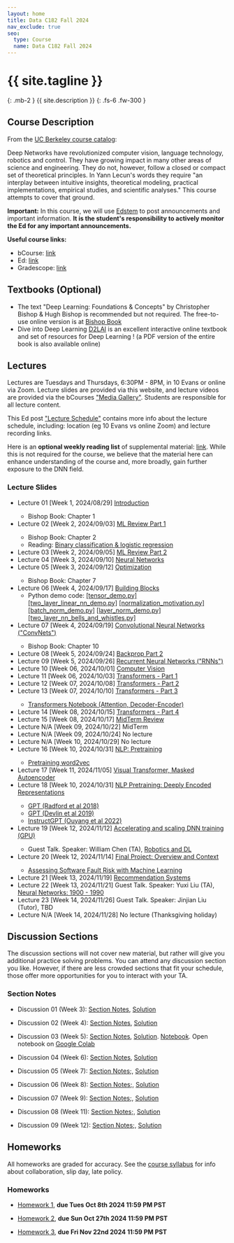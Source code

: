 ```yaml
---
layout: home
title: Data C182 Fall 2024
nav_exclude: true
seo:
  type: Course
  name: Data C182 Fall 2024
---
```


# {{ site.tagline }}
{: .mb-2 }
{{ site.description }}
{: .fs-6 .fw-300 }

<!--{% if site.announcements %}-->
<!--{{ site.announcements.last }}-->
<!--[Announcements](announcements.md){: .btn .btn-outline .fs-3 }-->
<!--{% endif %}-->

## Course Description

From the [UC Berkeley course catalog](https://classes.berkeley.edu/content/2024-fall-data-c182-001-lec-001):  

Deep Networks have revolutionized computer vision, language technology, robotics and control.
They have growing impact in many other areas of science and engineering.
They do not, however, follow a closed or compact set of theoretical principles.
In Yann Lecun's words they require "an interplay between intuitive insights, theoretical modeling, practical implementations, empirical studies, and scientific analyses."
This course attempts to cover that ground.

**Important:** In this course, we will use [Edstem](https://edstem.org/us/courses/64085/discussion/) to post announcements and important information.
**It is the student's responsibility to actively monitor the Ed for any important announcements.**

**Useful course links:**
- bCourse: [link](https://bcourses.berkeley.edu/courses/1538180)
- Ed: [link](https://edstem.org/us/courses/64085/discussion/)
- Gradescope: [link](https://www.gradescope.com/courses/837491)

## Textbooks (Optional)
<ul>
<li>The text "Deep Learning: Foundations & Concepts" by Christopher Bishop & Hugh Bishop is recommended but not required.
The free-to-use online version is at <a href="https://www.bishopbook.com/">Bishop Book</a> 
  </li>
  <li>
    Dive into Deep Learning <a href="https://d2l.ai/">D2LAI</a> is an excellent interactive online textbook and set of resources for Deep Learning ! (a PDF version of the entire book is also available online)
  </li>
</ul>

## Lectures
Lectures are Tuesdays and Thursdays, 6:30PM - 8PM, in 10 Evans or online
via Zoom. Lecture slides are provided via this website, and lecture videos are
provided via the bCourses ["Media Gallery"](https://bcourses.berkeley.edu/courses/1538180/external_tools/90481). Students are responsible for all lecture content.

This Ed post ["Lecture Schedule"](https://edstem.org/us/courses/64085/discussion/5196727) contains more info about the lecture schedule, including: location (eg 10 Evans vs online Zoom) and lecture recording links.

Here is an **optional weekly reading list** of supplemental material: [link](https://docs.google.com/document/d/1asBPDgxrI47hiQ2rjGBmdAXLWv02kopqDgcE4yyW718/edit). 
While this is not required for the course, we believe that the material here can enhance understanding of the course and, more broadly, gain further exposure to the DNN field.

### Lecture Slides
<ul>
<li>Lecture 01 [Week 1, 2024/08/29] <a href="assets/lecture_slides/data182_Lecture1_Introduction.pdf">Introduction</a> </li>
  <ul>
 <li> Bishop Book: Chapter 1 </li>
  </ul>
<li>Lecture 02 [Week 2, 2024/09/03] <a href="assets/lecture_slides/data182_Lecture2_MLReview_1.pdf"> ML Review Part 1 </a> </li>
 <ul>
  <li>Bishop Book: Chapter 2 </li>
 <li>Reading:  <a href="assets/readings/NLL.pdf"> Binary classification & logistic regression </a> </li>
 </ul>
<li> Lecture 03 [Week 2, 2024/09/05] <a href="assets/lecture_slides/data182_Lecture03_MLReview_2.pdf"> ML Review Part 2</a> </li>
<li> Lecture 04 [Week 3, 2024/09/10] <a href="assets/lecture_slides/data182_Lecture04_Neural_Networks.pdf">Neural Networks</a> </li>
<li>Lecture 05 [Week 3, 2024/09/12] <a href="assets/lecture_slides/data182_Lecture5_Optimization.pdf"> Optimization </a> </li>
 <ul>
  <li>Bishop Book: Chapter 7 </li>
 </ul>
<li> Lecture 06 [Week 4, 2024/09/17] <a href="assets/lecture_slides/data182_Lecture06_Building_Blocks.pdf">Building Blocks</a>
    <ul>
    <li>Python demo code: 
<a href="assets/lecture_slides/python/lecture06/tensor_demo.py">[tensor_demo.py]</a> 
<a href="assets/lecture_slides/python/lecture06/two_layer_linear_nn_demo.py">[two_layer_linear_nn_demo.py]</a>
<a href="assets/lecture_slides/python/lecture06/normalization_motivation.py">[normalization_motivation.py]</a>
<a href="assets/lecture_slides/python/lecture06/batch_norm_demo.py">[batch_norm_demo.py]</a>
<a href="assets/lecture_slides/python/lecture06/layer_norm_demo.py">[layer_norm_demo.py]</a>
<a href="assets/lecture_slides/python/lecture06/two_layer_nn_bells_and_whistles.py">[two_layer_nn_bells_and_whistles.py]</a>
    </li>
    </ul>
</li>
  <li>Lecture 07 [Week 4, 2024/09/19] <a href="assets/lecture_slides/data182_Lecture7_ConvolutionalNetworks.pdf"> Convolutional Neural Networks ("ConvNets") </a> </li>
 <ul>
  <li>Bishop Book: Chapter 10 </li>
 </ul>
<li> Lecture 08 [Week 5, 2024/09/24] <a href="assets/lecture_slides/data182_Lecture08_Backprop_Part2.pdf">Backprop Part 2</a> </li>
<li> Lecture 09 [Week 5, 2024/09/26] <a href="assets/lecture_slides/data182_Lecture9_RNNs.pdf"> Recurrent Neural Networks ("RNNs") </a> </li>
<li> Lecture 10 [Week 06, 2024/10/01] <a href="assets/lecture_slides/data182_Lecture10_Computer_Vision.pdf"> Computer Vision </a> </li>
<li> Lecture 11 [Week 06, 2024/10/03] <a href="assets/lecture_slides/data182_Lecture11_Transformers1.pdf"> Transformers - Part 1 </a> </li>
<li> Lecture 12 [Week 07, 2024/10/08] <a href="assets/lecture_slides/data182_Lecture12_Transformers_Part2.pdf"> Transformers - Part 2 </a> </li>
<li> Lecture 13 [Week 07, 2024/10/10] <a href="assets/lecture_slides/data182_Lecture13_Transformers3.pdf"> Transformers - Part 3 </a> </li>
  <ul>
<li>
  <a href="assets/notebooks/Transformers 3.ipynb">Transformers Notebook (Attention, Decoder-Encoder)</a>
</li>
  </ul>
<li> Lecture 14 [Week 08, 2024/10/15] <a href="assets/lecture_slides/data182_Lecture14_Transformers_Part4.pdf"> Transformers - Part 4 </a> </li>
<li> Lecture 15 [Week 08, 2024/10/17] <a href="assets/lecture_slides/data182_Lecture15_MTReview.pdf">  MidTerm Review </a> </li>
<li> Lecture N/A [Week 09, 2024/10/22] MidTerm </li>
<li> Lecture N/A [Week 09, 2024/10/24] No lecture </li>
<li> Lecture N/A [Week 10, 2024/10/29] No lecture </li>
<li> Lecture 16 [Week 10, 2024/10/31] <a href="assets/lecture_slides/data182_Lecture16_NLP.pdf"> NLP: Pretraining </a> </li>
  <ul>
<li>
  <a href="assets/notebooks/Pretraining_word2vec.ipynb">Pretraining word2vec</a>
</li>
    </ul>
<li> Lecture 17 [Week 11, 2024/11/05] <a href="assets/lecture_slides/data182_Lecture17_VisualTransformer_MAE.pdf"> Visual Transformer, Masked Autoencoder</a> </li>

<li> Lecture 18 [Week 10, 2024/10/31] <a href="assets/lecture_slides/data182_Lecture18_NLP_BERTandGPT.pdf"> NLP Pretraining: Deeply Encoded Representations </a> </li>
  <ul>
<li>
  <a href="assets/readings/GPT.pdf">GPT (Radford et al 2018)</a>
</li>
    <li>
  <a href="assets/readings/BERT.pdf">GPT (Devlin et al 2019) </a>
</li>
    <li>
  <a href="assets/readings/InstructGPT.pdf">InstructGPT (Ouyang et al 2022)</a>
</li>
    </ul>
<li> Lecture 19 [Week 12, 2024/11/12] <a href="assets/lecture_slides/data182_Lecture19_GPU_training.pdf"> Accelerating and scaling DNN training (GPU) </a> </li>
<ul>
    <li> Guest Talk. Speaker: William Chen (TA), <a href="assets/lecture_slides/data182_Lecture19_guest_talk_william_chen_robotics_deep_learning.pdf"> Robotics and DL </a> </li>
</ul>
 
<li> Lecture 20 [Week 12, 2024/11/14] <a href="assets/lecture_slides/data182_Lecture20_FinalProject.pdf"> Final Project: Overview and Context </a> </li>
<ul>
    <li> <a href="assets/readings/Ashish-CIS.pdf">Assessing Software Fault Risk with Machine Learning</a></li>
</ul>

<li> Lecture 21 [Week 13, 2024/11/19] <a href="assets/lecture_slides/data182_Lecture21_Retrieval_Systems.pdf"> Recommendation Systems </a> </li>
<li> Lecture 22 [Week 13, 2024/11/21] Guest Talk. Speaker: Yuxi Liu (TA), <a href="assets/lecture_slides/data182_Lecture21_Retrieval_Systems.pdf"> Neural Networks: 1900 - 1990 </a> </li>

<li> Lecture 23 [Week 14, 2024/11/26] Guest Talk. Speaker: Jinjian Liu (Tutor), TBD </li>
<li> Lecture N/A [Week 14, 2024/11/28] No lecture (Thanksgiving holiday) </li>
</ul>

[//]: # (- [2022/01/31: Neural Networks]&#40;/assets/lecture_slides/2022.01.31-neural-networks.pdf&#41;)

[//]: # (- [2022/02/07: Optimization]&#40;/assets/lecture_slides/2022.02.07-optimization.pdf&#41;)

[//]: # (- [2022/02/09: Building Blocks]&#40;/assets/lecture_slides/2022.02.09-building-blocks.pdf&#41;)

[//]: # (- [2022/02/14: ConvNets]&#40;/assets/lecture_slides/2022.02.14-conv-nets.pdf&#41;)

[//]: # (- [2022/02/23: RNNs]&#40;/assets/lecture_slides/2022.02.23-rnns.pdf&#41;)

[//]: # (- [2022/02/28: MT1 Review]&#40;/assets/lecture_slides/2022.02.28-mt1-review.pdf&#41;)

[//]: # (- [2022/03/07: Transformers Part 1]&#40;/assets/lecture_slides/2022.03.07-transformers-pt1.pdf&#41;)

[//]: # (- [2022/03/09: Transformers Part 2]&#40;/assets/lecture_slides/2022.03.09-transformers-pt2.pdf&#41;)

[//]: # (- [2022/03/14: Sequence to Sequence Models]&#40;/assets/lecture_slides/2022.03.14-seq2seq.pdf&#41;)

[//]: # (- [2022/03/28: Distribution Shift]&#40;/assets/lecture_slides/2022.03.28-distribution-shift.pdf&#41;)

[//]: # (- [2022/03/30: Robustness]&#40;/assets/lecture_slides/2022.03.30-robustness.pdf&#41;)

[//]: # (- [2022/04/04: Adversarial Examples]&#40;/assets/lecture_slides/2022.04.04-adversarial-examples.pdf&#41;)

[//]: # (- [2022/04/06: Generative Models]&#40;/assets/lecture_slides/2022.04.06-generative-models.pdf&#41;)

[//]: # (- [2022/04/11: Self-Supervised Learning]&#40;/assets/lecture_slides/2022.04.11-self-supervised.pdf&#41;)

[//]: # (- [2022/04/13: Massive Models]&#40;/assets/lecture_slides/2022.04.13-massive-models.pdf&#41;)

[//]: # (- [2022/04/25: MT2 Review]&#40;/assets/lecture_slides/2022.04.25-mt2-review.pdf&#41;)

## Discussion Sections
The discussion sections will not cover new material, but rather will give you
additional practice solving problems. You can attend any discussion section you
like. However, if there are less crowded sections that fit your schedule, those
offer more opportunities for you to interact with your TA.

### Section Notes

- Discussion 01 (Week 3): [Section Notes](/assets/section_notes/week03.pdf), [Solution](/assets/section_notes/week03_solution.pdf)

- Discussion 02 (Week 4): [Section Notes](/assets/section_notes/week04.pdf), [Solution](/assets/section_notes/week04_solution.pdf)

- Discussion 03 (Week 5): [Section Notes](/assets/section_notes/week05.pdf), [Solution](/assets/section_notes/week05_solution.pdf). [Notebook](/assets/section_notes/DataC182_DiscussionWorksheet_3.ipynb). Open notebook on [Google Colab](https://colab.research.google.com/github/datac182fa24/datac182fa24.github.io/blob/main/assets/section_notes/DataC182_DiscussionWorksheet_3.ipynb)

- Discussion 04 (Week 6): [Section Notes](/assets/section_notes/week06.pdf), [Solution](/assets/section_notes/week06_solution.pdf)

- Discussion 05 (Week 7): [Section Notes](/assets/section_notes/week07.pdf);, [Solution](/assets/section_notes/week07_solution.pdf)

- Discussion 06 (Week 8): [Section Notes](/assets/section_notes/week08.pdf);, [Solution](/assets/section_notes/week08_solution.pdf)

- Discussion 07 (Week 9): [Section Notes](/assets/section_notes/week09.pdf);, [Solution](/assets/section_notes/week09_solution.pdf)

[//]: # (- Discussion 7: [Section Notes]&#40;/assets/section_notes/week7.pdf&#41;, [Solution]&#40;/assets/section_notes/week7_solution.pdf&#41;)

- Discussion 08 (Week 11): [Section Notes](/assets/section_notes/week11.pdf);, [Solution](/assets/section_notes/week11_solution.pdf)

- Discussion 09 (Week 12): [Section Notes](/assets/section_notes/week12.pdf);, [Solution](/assets/section_notes/week12_solution.pdf)

[//]: # (- Discussion 9: [Section Notes]&#40;/assets/section_notes/week9.pdf&#41;, [Solution]&#40;/assets/section_notes/week9_solution.pdf&#41;)

[//]: # (- Discussion 10: [Section Notes]&#40;/assets/section_notes/week10.pdf&#41;, [Solution]&#40;/assets/section_notes/week10_solution.pdf&#41;)

[//]: # (- Discussion 11: [Section Notes]&#40;/assets/section_notes/week11.pdf&#41;, [Solution]&#40;/assets/section_notes/week11_solution.pdf&#41;)

[//]: # (- Discussion 12: [Section Notes]&#40;/assets/section_notes/week12.pdf&#41;, [Solution]&#40;/assets/section_notes/week12_solution.pdf&#41;)

## Homeworks
All homeworks are graded for accuracy.
See the [course syllabus](https://datac182fa24.github.io/syllabus/#homeworks) for info about collaboration, slip day, late policy.

### Homeworks

- [Homework 1](https://github.com/datac182fa24/datac182_hw1_student), **due Tues Oct 8th 2024 11:59 PM PST**

- [Homework 2](/assets/homeworks/DataC182_FA24_HW2-2.pdf), **due Sun Oct 27th 2024 11:59 PM PST**

- [Homework 3](https://github.com/datac182fa24/datac182_hw3_student), **due Fri Nov 22nd 2024 11:59 PM PST**

[//]: # (- [Homework 3]&#40;https://github.com/cs182sp22/cs182_hw3_student&#41;, **due 04/11/2022 11:59 PM PST**)

[//]: # (- [Homework 4]&#40;https://colab.research.google.com/drive/1lLHAuIs4YW2tmG8Mhbc7VgvM7oiFev0E?usp=sharing&#41;, **due 05/02/2022 11:59 PM PST**)
